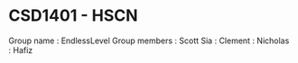 # CSD1401 - HSCN
Group name : EndlessLevel
Group members : Scott Sia
              : Clement
              : Nicholas
              : Hafiz
